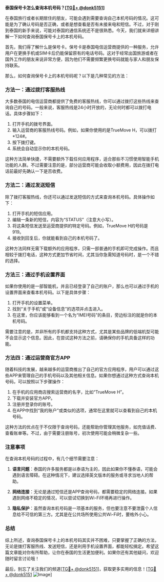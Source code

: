 **泰国保号卡怎么查询本机号码？[[TG💪+ @donk5151](https://t.me/s/donk5151)]**

在泰国旅行或者长期居住的朋友，可能会遇到需要查询自己本机号码的情况。这可能是为了确认号码是否正确，或者是想查看是否有未接来电和短信。不过，对于刚到泰国的新手来说，可能对泰国的通信系统还不是很熟悉。今天，我们就来详细讲解一下如何查询泰国保号卡上的本机号码。

首先，我们得了解什么是保号卡。保号卡是泰国电信运营商提供的一种服务，允许用户在更换手机或SIM卡后仍能保留原有的电话号码。这对于经常出国旅游或者在国外工作的朋友来说非常方便，因为他们不需要频繁更换号码就能与家人和朋友保持联系。

那么，如何查询保号卡上的本机号码呢？以下是几种常见的方法：

### 方法一：通过拨打客服热线

大多数泰国的电信运营商都提供了免费的客服热线，你可以通过拨打这些热线来查询自己的号码。一般来说，客服热线是24小时开放的，无论何时都可以拨打电话。具体步骤如下：

1. 打开手机的拨号界面。
2. 输入运营商的客服热线号码。例如，如果你使用的是TrueMove H，可以拨打*124#。
3. 按下拨打键。
4. 系统会自动显示你的本机号码。

这种方法简单快捷，不需要额外下载任何应用程序，适合那些不习惯使用智能手机功能的人群。不过需要注意的是，部分运营商可能会收取小额费用，因此在拨打电话前最好先确认一下是否收费。

### 方法二：通过发送短信

除了拨打客服热线，你还可以通过发送短信的方式来查询本机号码。具体操作如下：

1. 打开手机的短信应用。
2. 编辑一条新的短信，内容为“STATUS”（注意大小写）。
3. 将这条短信发送至运营商提供的特定号码。例如，TrueMove H的号码是919。
4. 接收到回复后，你就能看到自己的本机号码了。

这种方法同样无需下载额外的应用程序，只需一部普通的手机即可完成操作。而且相较于拨打电话，这种方式更加节省时间，尤其当你急需知道号码时，是一个不错的选择。

### 方法三：通过手机设置界面

如果你使用的是一部智能机，并且已经登录了自己的账户，那么也可以通过手机的设置界面来查看本机号码。以下是具体步骤：

1. 打开手机的设置菜单。
2. 找到“关于手机”或“设备信息”的选项并点击进入。
3. 在这里，你应该能够看到一个名为“IMEI号码”的条目，旁边标注的就是你的本机号码。

需要注意的是，并非所有的手机都支持这种方式，尤其是某些品牌的低端机型可能不会显示这个信息。因此，在尝试这种方法之前，请确保你的手机具备这样的功能。

### 方法四：通过运营商官方APP

随着科技的发展，越来越多的运营商推出了自己的官方应用程序，用户可以通过这些APP来管理自己的手机号码以及其他相关信息。如果你想通过这种方式查询本机号码，可以按照以下步骤操作：

1. 在手机的应用商店搜索运营商的名字，比如“TrueMove H”。
2. 下载并安装官方APP。
3. 注册并登录你的账号。
4. 在APP中找到“我的账户”或类似的选项，通常在这里就可以查看到自己的本机号码。

这种方法的优点在于不仅限于查询号码，还能帮助你管理其他服务，如充值话费、查看账单等。不过，由于需要注册账号，初次使用可能会稍微复杂一些。

### 注意事项

在查询本机号码的过程中，有几个细节需要注意：

1. **语言问题**：泰国的许多服务都是以泰语为主的，因此如果你不懂泰语，可能会遇到语言障碍。在这种情况下，建议选择英文版本的服务或寻求当地人的帮助。
   
2. **网络连接**：无论是通过短信还是APP查询号码，都需要稳定的网络连接。如果遇到网络不稳定的情况，可以尝试切换到Wi-Fi环境再进行操作。

3. **隐私保护**：虽然查询本机号码是一项基本的服务，但也要注意不要泄露个人信息给不可信的第三方。尤其是在公共场所使用公共Wi-Fi时，要格外小心。

### 总结

综上所述，查询泰国保号卡上的本机号码其实并不困难，只要掌握了正确的方法，无论是拨打客服热线、发送短信，还是利用手机设置界面，都能轻松搞定。希望这篇文章能对你有所帮助，让你在泰国的生活更加便利。如果你还有其他疑问，欢迎随时留言讨论哦！

最后，别忘了关注我们的频道[[TG💪+ @donk5151](https://t.me/s/donk5151)]，获取更多实用的信息！[[TG💪+ @donk5151](https://t.me/s/donk5151) ![Image](https://i.postimg.cc/rwNCRYN7/Snipaste-2025-04-30-17-27-05.png)]